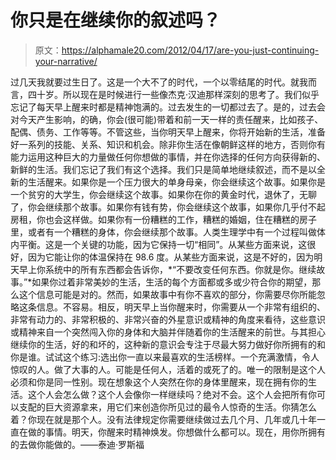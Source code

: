 # 你只是在继续你的叙述吗？

> 原文：<https://alphamale20.com/2012/04/17/are-you-just-continuing-your-narrative/>

过几天我就要过生日了。这是一个大不了的时代，一个以零结尾的时代。就我而言，四十岁。所以现在是时候进行一些像杰克·汉迪那样深刻的思考了。我们似乎忘记了每天早上醒来时都是精神饱满的。过去发生的一切都过去了。是的，过去会对今天产生影响，的确，你会(很可能)带着和前一天一样的责任醒来，比如孩子、配偶、债务、工作等等。不管这些，当你明天早上醒来，你将开始新的生活，准备好一系列的技能、关系、知识和机会。除非你生活在像朝鲜这样的地方，否则你有能力运用这种巨大的力量做任何你想做的事情，并在你选择的任何方向获得新的、新鲜的生活。我们忘记了我们有这个选择。我们只是简单地继续叙述，而不是以全新的生活醒来。如果你是一个压力很大的单身母亲，你会继续这个故事。如果你是一个贫穷的大学生，你会继续这个故事。如果你在你的黄金时代，退休了，无聊了，你会继续那个故事。如果你有钱有势，你会继续这个故事，如果你几乎付不起房租，你也会这样做。如果你有一份糟糕的工作，糟糕的婚姻，住在糟糕的房子里，或者有一个糟糕的身体，你会继续那个故事。人类生理学中有一个过程叫做体内平衡。这是一个关键的功能，因为它保持一切“相同”。从某些方面来说，这很好，因为它能让你的体温保持在 98.6 度。从某些方面来说，这是不好的，因为明天早上你系统中的所有东西都会告诉你，*“不要改变任何东西。你就是你。继续故事。”*如果你过着非常美妙的生活，生活的每个方面都或多或少符合你的期望，那么这个信息可能是对的。然而，如果故事中有你不喜欢的部分，你需要尽你所能忽略这条信息。不容易。相反，明天早上当你醒来时，你需要从一个非常有组织的、非常有动力的、非常积极的、非常兴奋的外星意识或精神的角度来看待，这些意识或精神来自一个突然闯入你的身体和大脑并伴随着你的生活醒来的前世。与其担心继续你的生活，好的和坏的，这种新的意识会专注于尽最大努力做好你所拥有的和你是谁。试试这个练习:选出你一直以来最喜欢的生活榜样。一个充满激情，令人惊叹的人。做了大事的人。可能是任何人，活着的或死了的。唯一的限制是这个人必须和你是同一性别。现在想象这个人突然在你的身体里醒来，现在拥有你的生活。这个人会怎么做？这个人会像你一样继续吗？绝对不会。这个人会把所有你可以支配的巨大资源拿来，用它们来创造你所见过的最令人惊奇的生活。你猜怎么着？你现在就是那个人。没有法律规定你需要继续做过去几个月、几年或几十年一直在做的事情。明天，你醒来时精神焕发。你想做什么都可以。现在，用你所拥有的去做你能做的。——泰迪·罗斯福